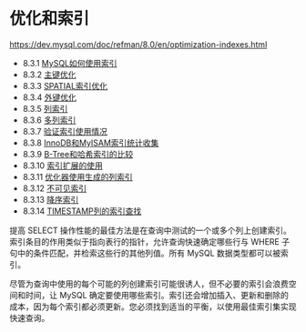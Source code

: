 # 优化和索引

<https://dev.mysql.com/doc/refman/8.0/en/optimization-indexes.html>

- 8.3.1 [MySQL如何使用索引](MySQL如何使用索引.md)
- 8.3.2 [主键优化](主键优化.md)
- 8.3.3 [SPATIAL索引优化](空间索引优化.md)
- 8.3.4 [外键优化](外键优化.md)
- 8.3.5 [列索引](列索引.md)
- 8.3.6 [多列索引](多列索引.md)
- 8.3.7 [验证索引使用情况](验证索引使用情况.md)
- 8.3.8 [InnoDB和MyISAM索引统计收集](InnoDB和MyISAM索引统计收集.md)
- 8.3.9 [B-Tree和哈希索引的比较](B-Tree和Hash索引的比较.md)
- 8.3.10 [索引扩展的使用](使用索引扩展.md)
- 8.3.11 [优化器使用生成的列索引](优化器使用生成的列索引.md)
- 8.3.12 [不可见索引](隐形索引.md)
- 8.3.13 [降序索引](降序索引.md)
- 8.3.14 [TIMESTAMP列的索引查找](TIMESTAMP列中的索引查找.md)

提高 SELECT 操作性能的最佳方法是在查询中测试的一个或多个列上创建索引。索引条目的作用类似于指向表行的指针，允许查询快速确定哪些行与 WHERE 子句中的条件匹配，并检索这些行的其他列值。所有 MySQL 数据类型都可以被索引。

尽管为查询中使用的每个可能的列创建索引可能很诱人，但不必要的索引会浪费空间和时间，让 MySQL 确定要使用哪些索引。索引还会增加插入、更新和删除的成本，因为每个索引都必须更新。您必须找到适当的平衡，以使用最佳索引集实现快速查询。

